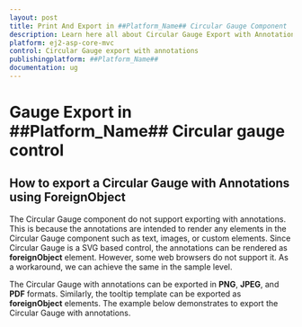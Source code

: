 ```yaml
---
layout: post
title: Print And Export in ##Platform_Name## Circular Gauge Component
description: Learn here all about Circular Gauge Export with Annotations in Syncfusion ##Platform_Name## Circular Gauge component of Syncfusion Essential JS 2 and more.
platform: ej2-asp-core-mvc
control: Circular Gauge export with annotations
publishingplatform: ##Platform_Name##
documentation: ug
---
```


# Gauge Export in ##Platform_Name## Circular gauge control

## How to export a Circular Gauge with Annotations using ForeignObject

The Circular Gauge component do not support exporting with annotations. This is because the annotations are intended to render any elements in the Circular Gauge component such as text, images, or custom elements. Since Circular Gauge is a SVG based control, the annotations can be rendered as **foreignObject** element. However, some web browsers do not support it.  As a workaround, we can achieve the same in the sample level.

The Circular Gauge with annotations can be exported in **PNG**, **JPEG**, and **PDF** formats. Similarly, the tooltip template can be exported as **foreignObject** elements. The example below demonstrates to export the Circular Gauge with annotations.